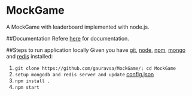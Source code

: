 # MockGame

A MockGame with leaderboard implemented with node.js.


##Documentation
Refere [here](https://github.com/gauravsa/MockGame/tree/master/docs) for documentation.

##Steps to run application locally 
Given you have [git](https://git-scm.com/book/en/v2/Getting-Started-Installing-Git), [node](https://nodejs.org/download/), [npm](https://www.npmjs.com/), [mongo](http://docs.mongodb.org/manual/installation/) and [redis](http://redis.io/) installed:

1.  `git clone https://github.com/gauravsa/MockGame/; cd MockGame`
2.  `setup mongodb and redis server and update` [config.json](https://github.com/gauravsa/MockGame/tree/master/config.json)
3.  `npm install .`
4.  `npm start`
